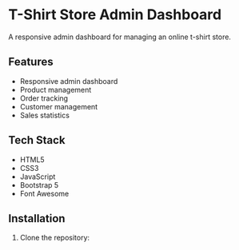 # T-Shirt Store Admin Dashboard

A responsive admin dashboard for managing an online t-shirt store.

## Features

- Responsive admin dashboard
- Product management
- Order tracking
- Customer management
- Sales statistics

## Tech Stack

- HTML5
- CSS3
- JavaScript
- Bootstrap 5
- Font Awesome

## Installation

1. Clone the repository: 